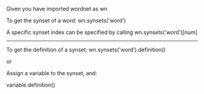 Given you have imported wordnet as wn

To get the synset of a word:
wn.synsets('word')

A specific synset index can be specified by calling wn.synsets('word')[num]

----------------------------------------------------------------------------------------------
  
To get the definition of a synset:
wn.synsets('word').definition()
  
or

Assign a variable to the synset, and:

variable.definition()
  

  
